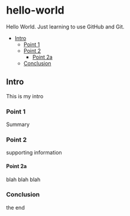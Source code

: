 # hello-world

Hello World.  Just learning to use GitHub and Git.

- [Intro](#intro)
  - [Point 1](#point-1)
  - [Point 2](#point-2)
    - [Point 2a](#point-2a)
  - [Conclusion](#conclusion)

## Intro

This is my intro

### Point 1

Summary

### Point 2

supporting information

#### Point 2a

blah blah blah

### Conclusion

the end
